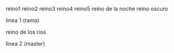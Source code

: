 reino1
reino2
reino3
reino4
reino5
reino de la noche
reino oscuro



linea 1 (rama)

reino de los rios



linea 2 (master)
